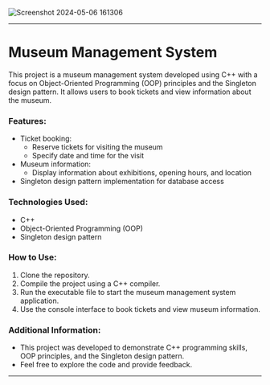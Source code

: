 ![Screenshot 2024-05-06 161306](https://github.com/NermeenKamal/Museum/assets/114883845/4f6ff7cf-8ba0-415c-8622-5e1c541a30f4)

---

# Museum Management System

This project is a museum management system developed using C++ with a focus on Object-Oriented Programming (OOP) principles and the Singleton design pattern. It allows users to book tickets and view information about the museum.

### Features:
- Ticket booking:
  - Reserve tickets for visiting the museum
  - Specify date and time for the visit
- Museum information:
  - Display information about exhibitions, opening hours, and location
- Singleton design pattern implementation for database access

### Technologies Used:
- C++
- Object-Oriented Programming (OOP)
- Singleton design pattern

### How to Use:
1. Clone the repository.
2. Compile the project using a C++ compiler.
3. Run the executable file to start the museum management system application.
4. Use the console interface to book tickets and view museum information.

### Additional Information:
- This project was developed to demonstrate C++ programming skills, OOP principles, and the Singleton design pattern.
- Feel free to explore the code and provide feedback.

---
